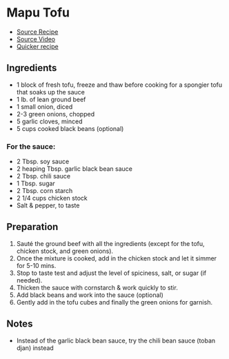# Mapu Tofu

- [Source Recipe](https://www.angelwongskitchen.com/mapo-tofu-spicy--40635231103591033104-maacute-poacute-dograveufu.html)
- [Source Video](https://www.youtube.com/watch?v=a-rB3f8lqEg)
- [Quicker recipe](https://www.tiktok.com/@dougdoesdelicious/video/7404239050258844971?_r=1&_t=8ozVszHag94)

## Ingredients

- 1 block of fresh tofu, freeze and thaw before cooking for a spongier tofu that soaks up the sauce
- 1 lb. of lean ground beef
- 1 small onion, diced
- 2-3 green onions, chopped
- 5 garlic cloves, minced
- 5 cups cooked black beans (optional)

### For the sauce:
- 2 Tbsp. soy sauce
- 2 heaping Tbsp. garlic black bean sauce
- 2 Tbsp. chili sauce
- 1 Tbsp. sugar
- 2 Tbsp. corn starch
- 2 1/4 cups chicken stock
- Salt & pepper, to taste

## Preparation

1. Sauté the ground beef with all the ingredients (except for the tofu, chicken stock, and green onions).
2. Once the mixture is cooked, add in the chicken stock and let it simmer for 5-10 mins.
3. Stop to taste test and adjust the level of spiciness, salt, or sugar (if needed).
4. Thicken the sauce with cornstarch & work quickly to stir.
5. Add black beans and work into the sauce (optional)
5. Gently add in the tofu cubes and finally the green onions for garnish.


## Notes

- Instead of the garlic black bean sauce, try the chili bean sauce (toban djan) instead
